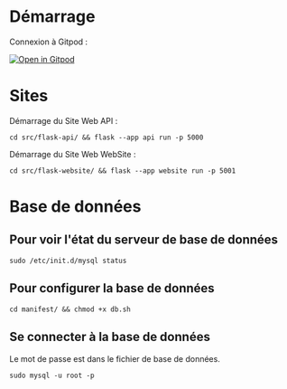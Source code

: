 # Démarrage

Connexion à Gitpod :

[![Open in Gitpod](https://gitpod.io/button/open-in-gitpod.svg)](https://gitpod.io/#https://github.com/epostel-univ-smb/univ-smb-flask-full)

# Sites

Démarrage du Site Web API :

`cd src/flask-api/ && flask --app api run -p 5000`

Démarrage du Site Web WebSite :

`cd src/flask-website/ && flask --app website run -p 5001`

# Base de données

## Pour voir l'état du serveur de base de données

`sudo /etc/init.d/mysql status`

## Pour configurer la base de données

`cd manifest/ && chmod +x db.sh`

## Se connecter à la base de données

Le mot de passe est dans le fichier de base de données.

`sudo mysql -u root -p`
